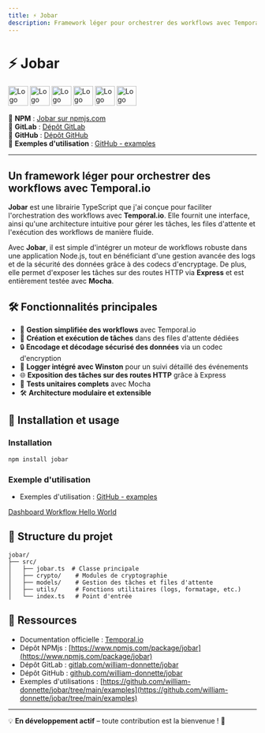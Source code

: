 ```yaml
---
title: ⚡ Jobar
description: Framework léger pour orchestrer des workflows avec Temporal.io
---
```


# ⚡ Jobar

<img alt="Logo de Node.js" src="https://cdn.jsdelivr.net/gh/devicons/devicon/icons/nodejs/nodejs-original.svg" width="40" />
<img alt="Logo de TypeScript" src="https://cdn.jsdelivr.net/gh/devicons/devicon/icons/typescript/typescript-original.svg" width="40" />
<img alt="Logo de Temporal" src="https://temporal.io/favicon.ico" width="40" />
<img alt="Logo de GitLab" src="https://cdn.jsdelivr.net/gh/devicons/devicon/icons/gitlab/gitlab-original.svg" width="40" />
<img alt="Logo de GitHub" src="https://cdn.jsdelivr.net/gh/devicons/devicon/icons/github/github-original.svg" width="40" />
<img alt="Logo de Docker" src="https://cdn.jsdelivr.net/gh/devicons/devicon/icons/docker/docker-original.svg" width="40" />

🔗 **NPM** : [Jobar sur npmjs.com](https://www.npmjs.com/package/jobar)  
🔗 **GitLab** : [Dépôt GitLab](https://gitlab.com/william-donnette/jobar)  
🔗 **GitHub** : [Dépôt GitHub](https://github.com/william-donnette/jobar)  
🔗 **Exemples d'utilisation** : [GitHub - examples](https://github.com/william-donnette/jobar/tree/main/examples)

---

## Un framework léger pour orchestrer des workflows avec Temporal.io

**Jobar** est une librairie TypeScript que j'ai conçue pour faciliter l'orchestration des workflows avec **Temporal.io**. Elle fournit une interface, ainsi qu'une architecture intuitive pour gérer les tâches, les files d'attente et l'exécution des workflows de manière fluide.

Avec **Jobar**, il est simple d'intégrer un moteur de workflows robuste dans une application Node.js, tout en bénéficiant d'une gestion avancée des logs et de la sécurité des données grâce à des codecs d'encryptage. De plus, elle permet d'exposer les tâches sur des routes HTTP via **Express** et est entièrement testée avec **Mocha**.

## 🛠 Fonctionnalités principales

-   🚀 **Gestion simplifiée des workflows** avec Temporal.io
-   📌 **Création et exécution de tâches** dans des files d'attente dédiées
-   🔒 **Encodage et décodage sécurisé des données** via un codec d'encryption
-   📜 **Logger intégré avec Winston** pour un suivi détaillé des événements
-   🌐 **Exposition des tâches sur des routes HTTP** grâce à Express
-   🧪 **Tests unitaires complets** avec Mocha
-   🛠️ **Architecture modulaire et extensible**

## 🚀 Installation et usage

### Installation

```sh
npm install jobar
```

### Exemple d'utilisation

-   Exemples d'utilisation : [GitHub - examples](https://github.com/william-donnette/jobar/tree/main/examples)

[Dashboard Workflow Hello World](/img/dashboard-workflow-hello-world.png 'Dashboard Workflow Hello World')

## 📂 Structure du projet

```
jobar/
├── src/
│   ├── jobar.ts  # Classe principale
│   ├── crypto/    # Modules de cryptographie
│   ├── models/    # Gestion des tâches et files d'attente
│   ├── utils/     # Fonctions utilitaires (logs, formatage, etc.)
│   └── index.ts   # Point d'entrée
```

## 📖 Ressources

-   Documentation officielle : [Temporal.io](https://docs.temporal.io/)
-   Dépôt NPMjs : [https://www.npmjs.com/package/jobar](https://www.npmjs.com/package/jobar)
-   Dépôt GitLab : [gitlab.com/william-donnette/jobar](https://gitlab.com/william-donnette/jobar)
-   Dépôt GitHub : [github.com/william-donnette/jobar](https://github.com/william-donnette/jobar)
-   Exemples d'utilisations : [https://github.com/william-donnette/jobar/tree/main/examples](https://github.com/william-donnette/jobar/tree/main/examples)

---

💡 **En développement actif** – toute contribution est la bienvenue ! 🚀
